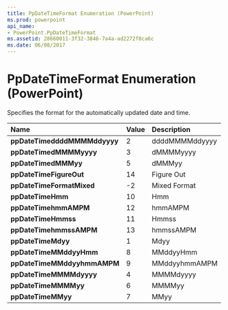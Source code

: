 ```yaml
---
title: PpDateTimeFormat Enumeration (PowerPoint)
ms.prod: powerpoint
api_name:
- PowerPoint.PpDateTimeFormat
ms.assetid: 28660011-3f32-3846-7a4a-ad2272f8ca6c
ms.date: 06/08/2017
---
```



# PpDateTimeFormat Enumeration (PowerPoint)

Specifies the format for the automatically updated date and time. 



|Name|Value|Description|
|:-----|:-----|:-----|
|**ppDateTimeddddMMMMddyyyy**|2|ddddMMMMddyyyy|
|**ppDateTimedMMMMyyyy**|3|dMMMMyyyy|
|**ppDateTimedMMMyy**|5|dMMMyy|
|**ppDateTimeFigureOut**|14|Figure Out|
|**ppDateTimeFormatMixed**|-2|Mixed Format|
|**ppDateTimeHmm**|10|Hmm|
|**ppDateTimehmmAMPM**|12|hmmAMPM|
|**ppDateTimeHmmss**|11|Hmmss|
|**ppDateTimehmmssAMPM**|13|hmmssAMPM|
|**ppDateTimeMdyy**|1|Mdyy|
|**ppDateTimeMMddyyHmm**|8|MMddyyHmm|
|**ppDateTimeMMddyyhmmAMPM**|9|MMddyyhmmAMPM|
|**ppDateTimeMMMMdyyyy**|4|MMMMdyyyy|
|**ppDateTimeMMMMyy**|6|MMMMyy|
|**ppDateTimeMMyy**|7|MMyy|

